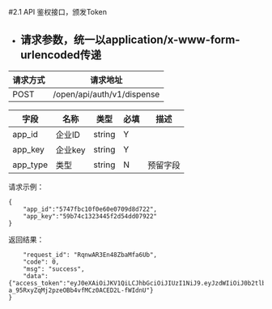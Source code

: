 #2.1 API 鉴权接口，颁发Token
- ## 请求参数，统一以application/x-www-form-urlencoded传递

请求方式|请求地址
----|---
POST|/open/api/auth/v1/dispense

字段|名称|类型|必填|描述
----|----|---|---|---
app_id|企业ID|string|Y|
app_key|企业key |string|Y|
app_type|类型|string|N|预留字段

请求示例：

```
{
	"app_id":"5747fbc10f0e60e0709d8d722",
	"app_key":"59b74c1323445f2d54dd07922"
}
```
返回结果：

```
    "request_id": "RqnwAR3En48ZbaMfa6Ub",
    "code": 0,
    "msg": "success",
    "data":{"access_token":"eyJ0eXAiOiJKV1QiLCJhbGciOiJIUzI1NiJ9.eyJzdWIiOiJ0b2tlbiIsImFwcElkIjoiNTc0N2ZiYzEwZjBlNjBlMDcwOWQ4ZDdkIiwiaXNzIjoiYXBpIiwiZXhwIjoxNTA3NTE1ODQ5LCJqdGkiOiI1OWNkYWVjOTIyZTlmMTRlNmI0YTkwNTIifQ.oPgr-a_95RxyZqMj2pzeOBb4vfMCz0ACED2L-fWIdnU"}
}

```
